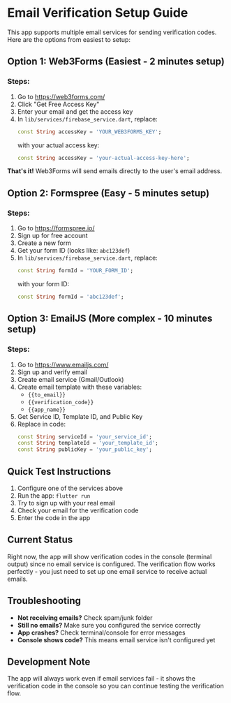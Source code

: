 # Email Verification Setup Guide

This app supports multiple email services for sending verification codes. Here are the options from easiest to setup:

## Option 1: Web3Forms (Easiest - 2 minutes setup)

### Steps:

1. Go to https://web3forms.com/
2. Click "Get Free Access Key"
3. Enter your email and get the access key
4. In `lib/services/firebase_service.dart`, replace:
   ```dart
   const String accessKey = 'YOUR_WEB3FORMS_KEY';
   ```
   with your actual access key:
   ```dart
   const String accessKey = 'your-actual-access-key-here';
   ```

**That's it!** Web3Forms will send emails directly to the user's email address.

## Option 2: Formspree (Easy - 5 minutes setup)

### Steps:

1. Go to https://formspree.io/
2. Sign up for free account
3. Create a new form
4. Get your form ID (looks like: `abc123def`)
5. In `lib/services/firebase_service.dart`, replace:
   ```dart
   const String formId = 'YOUR_FORM_ID';
   ```
   with your form ID:
   ```dart
   const String formId = 'abc123def';
   ```

## Option 3: EmailJS (More complex - 10 minutes setup)

### Steps:

1. Go to https://www.emailjs.com/
2. Sign up and verify email
3. Create email service (Gmail/Outlook)
4. Create email template with these variables:
   - `{{to_email}}`
   - `{{verification_code}}`
   - `{{app_name}}`
5. Get Service ID, Template ID, and Public Key
6. Replace in code:
   ```dart
   const String serviceId = 'your_service_id';
   const String templateId = 'your_template_id';
   const String publicKey = 'your_public_key';
   ```

## Quick Test Instructions

1. Configure one of the services above
2. Run the app: `flutter run`
3. Try to sign up with your real email
4. Check your email for the verification code
5. Enter the code in the app

## Current Status

Right now, the app will show verification codes in the console (terminal output) since no email service is configured. The verification flow works perfectly - you just need to set up one email service to receive actual emails.

## Troubleshooting

- **Not receiving emails?** Check spam/junk folder
- **Still no emails?** Make sure you configured the service correctly
- **App crashes?** Check terminal/console for error messages
- **Console shows code?** This means email service isn't configured yet

## Development Note

The app will always work even if email services fail - it shows the verification code in the console so you can continue testing the verification flow.
